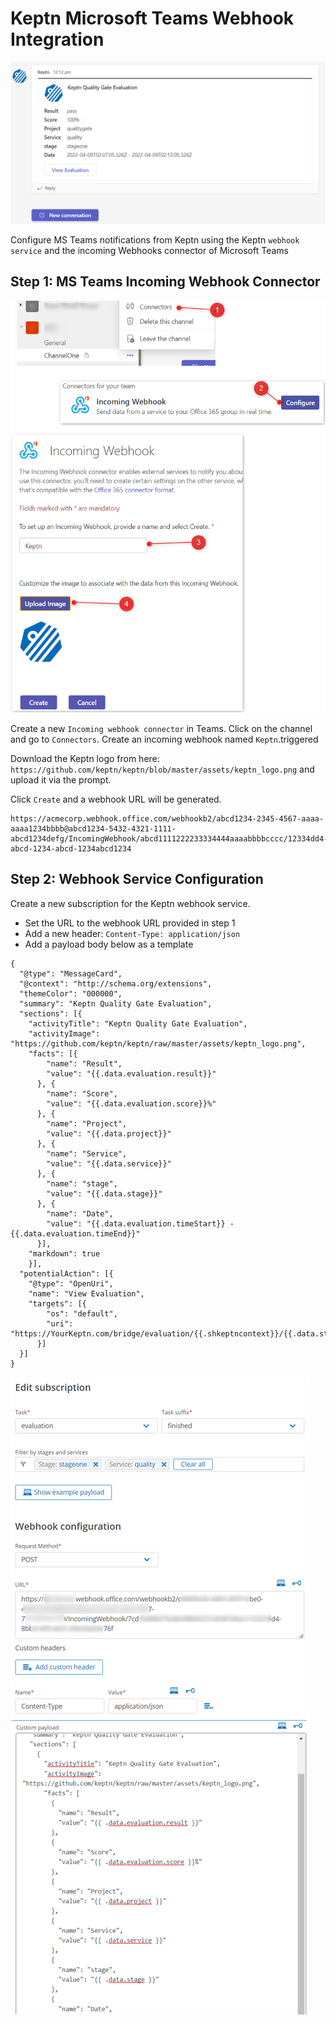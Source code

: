 # Keptn Microsoft Teams Webhook Integration
  ![](https://raw.githubusercontent.com/keptn-contrib/artifacthub/main/msteams/1.0.0/assets/1.png)

  Configure MS Teams notifications from Keptn using the Keptn `webhook service` and the incoming Webhooks connector of Microsoft Teams

  ## Step 1: MS Teams Incoming Webhook Connector
  ![](https://raw.githubusercontent.com/keptn-contrib/artifacthub/main/msteams/1.0.0/assets/2.png)

  Create a new `Incoming webhook connector` in Teams. Click on the channel and go to `Connectors`. Create an incoming webhook named `Keptn`.triggered

  Download the Keptn logo from here: `https://github.com/keptn/keptn/blob/master/assets/keptn_logo.png` and upload it via the prompt.

  Click `Create` and a webhook URL will be generated.

  ```
  https://acmecorp.webhook.office.com/webhookb2/abcd1234-2345-4567-aaaa-aaaa1234bbbb@abcd1234-5432-4321-1111-abcd1234defg/IncomingWebhook/abcd1111222233334444aaaabbbbcccc/12334dd4-abcd-1234-abcd-1234abcd1234
  ```

  ## Step 2: Webhook Service Configuration
  Create a new subscription for the Keptn webhook service.
  
  - Set the URL to the webhook URL provided in step 1
  - Add a new header: `Content-Type: application/json`
  - Add a payload body below as a template

  ```
  {
    "@type": "MessageCard",
    "@context": "http://schema.org/extensions",
    "themeColor": "000000",
    "summary": "Keptn Quality Gate Evaluation",
    "sections": [{
      "activityTitle": "Keptn Quality Gate Evaluation",
      "activityImage": "https://github.com/keptn/keptn/raw/master/assets/keptn_logo.png",
      "facts": [{
          "name": "Result",
          "value": "{{.data.evaluation.result}}"
        }, {
          "name": "Score",
          "value": "{{.data.evaluation.score}}%"
        }, {
          "name": "Project",
          "value": "{{.data.project}}"
        }, {
          "name": "Service",
          "value": "{{.data.service}}"
        }, {
          "name": "stage",
          "value": "{{.data.stage}}"
        }, {
          "name": "Date",
          "value": "{{.data.evaluation.timeStart}} - {{.data.evaluation.timeEnd}}"
        }],
      "markdown": true
      }],
    "potentialAction": [{
      "@type": "OpenUri",
      "name": "View Evaluation",
      "targets": [{
          "os": "default",
          "uri": "https://YourKeptn.com/bridge/evaluation/{{.shkeptncontext}}/{{.data.stage}}"
        }]
    }]
  }
  ```

  ![](https://raw.githubusercontent.com/keptn-contrib/artifacthub/main/msteams/1.0.0/assets/3.png)
